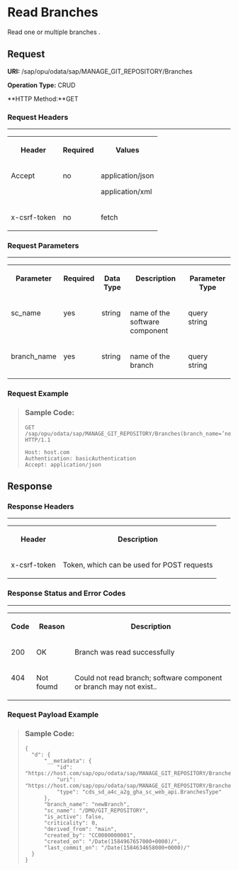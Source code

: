 <!-- loioe8e40c2d3fd1431a86c7bf324d70ba7d -->

# Read Branches

Read one or multiple branches .



<a name="loioe8e40c2d3fd1431a86c7bf324d70ba7d__section_y3t_354_bpb"/>

## Request

**URI:** /sap/opu/odata/sap/MANAGE\_GIT\_REPOSITORY/Branches

**Operation Type:** CRUD

**HTTP Method:**GET



### Request Headers

****


<table>
<tr>
<th valign="top">

Header

</th>
<th valign="top">

Required

</th>
<th valign="top">

Values

</th>
</tr>
<tr>
<td valign="top">

Accept

</td>
<td valign="top">

no

</td>
<td valign="top">

application/json

application/xml

</td>
</tr>
<tr>
<td valign="top">

x-csrf-token

</td>
<td valign="top">

no

</td>
<td valign="top">

fetch

</td>
</tr>
</table>



### Request Parameters

****


<table>
<tr>
<th valign="top">

Parameter

</th>
<th valign="top">

Required

</th>
<th valign="top">

Data Type

</th>
<th valign="top">

Description

</th>
<th valign="top">

Parameter Type

</th>
</tr>
<tr>
<td valign="top">

sc\_name

</td>
<td valign="top">

yes

</td>
<td valign="top">

string

</td>
<td valign="top">

name of the software component

</td>
<td valign="top">

query string

</td>
</tr>
<tr>
<td valign="top">

branch\_name

</td>
<td valign="top">

yes

</td>
<td valign="top">

string

</td>
<td valign="top">

name of the branch

</td>
<td valign="top">

query string

</td>
</tr>
</table>



### Request Example

> ### Sample Code:  
> ```
> GET /sap/opu/odata/sap/MANAGE_GIT_REPOSITORY/Branches(branch_name=’newBranch’,sc_name=’/DMO/GIT_REPOSITORY’ HTTP/1.1
> 
> Host: host.com
> Authentication: basicAuthentication
> Accept: application/json
> 
> ```



<a name="loioe8e40c2d3fd1431a86c7bf324d70ba7d__section_tbd_zq4_bpb"/>

## Response



### Response Headers

****


<table>
<tr>
<th valign="top">

Header

</th>
<th valign="top">

Description

</th>
</tr>
<tr>
<td valign="top">

x-csrf-token

</td>
<td valign="top">

Token, which can be used for POST requests

</td>
</tr>
</table>



### Response Status and Error Codes

****


<table>
<tr>
<th valign="top">

Code

</th>
<th valign="top">

Reason

</th>
<th valign="top">

Description

</th>
</tr>
<tr>
<td valign="top">

200

</td>
<td valign="top">

OK

</td>
<td valign="top">

Branch was read successfully

</td>
</tr>
<tr>
<td valign="top">

404

</td>
<td valign="top">

Not foumd

</td>
<td valign="top">

Could not read branch; software component or branch may not exist..

</td>
</tr>
</table>



### Request Payload Example

> ### Sample Code:  
> ```
> {
> 	"d": {
> 		"__metadata": {
> 			"id": "https://host.com/sap/opu/odata/sap/MANAGE_GIT_REPOSITORY/Branches(branch_name='newBranch',sc_name='/DMO/GIT_REPOSITORY')",
> 			"uri": "https://host.com/sap/opu/odata/sap/MANAGE_GIT_REPOSITORY/Branches(branch_name='newBranch',sc_name='/DMO/GIT_REPOSITORY')",
> 			"type": "cds_sd_a4c_a2g_gha_sc_web_api.BranchesType"
> 		},
> 		"branch_name": "newBranch",
> 		"sc_name": "/DMO/GIT_REPOSITORY",
> 		"is_active": false,
> 		"criticality": 0,
> 		"derived_from": "main",
> 		"created_by": "CC0000000001",
> 		"created_on": "/Date(1584967657000+0000)/",
> 		"last_commit_on": "/Date(1584634658000+0000)/"
> 	}
> }
> 
> ```

